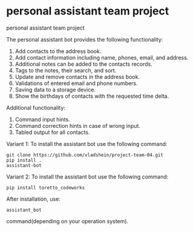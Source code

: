 # personal assistant team project
personal assistant team project

The personal assistant bot provides the following functionality:
1. Add contacts to the address book.
2. Add contact information including name, phones, email, and address.
3. Additional notes can be added to the contacts records.
4. Tags to the notes, their search, and sort.
5. Update and remove contacts in the address book.
6. Validations of entered email and phone numbers.
7. Saving data to a storage device.
8. Show the birthdays of contacts with the requested time delta.

Additional functionality:
1. Command input hints.
2. Command correction hints in case of wrong input.
3. Tabled output for all contacts.

Variant 1:
To install the assistant bot use the following command:
```
git clone https://github.com/vladshein/project-team-04.git
pip install .
assistant-bot
```

Variant 2:
To install the assistant bot use the following command:
```
pip install toretto_codeworks
```
After installation, use:
```
assistant_bot
```
command(depending on
your operation system).

